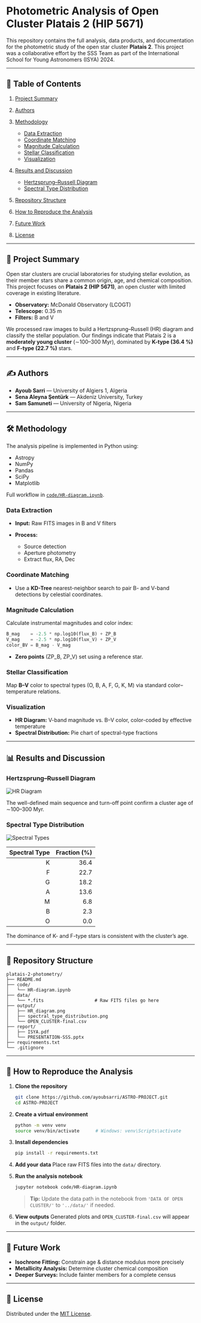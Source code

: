 # Photometric Analysis of Open Cluster Platais 2 (HIP 5671)

This repository contains the full analysis, data products, and documentation for the photometric study of the open star cluster **Platais 2**. This project was a collaborative effort by the SSS Team as part of the International School for Young Astronomers (ISYA) 2024.

---

## 📖 Table of Contents

1. [Project Summary](#project-summary)
2. [Authors](#authors)
3. [Methodology](#methodology)

   * [Data Extraction](#data-extraction)
   * [Coordinate Matching](#coordinate-matching)
   * [Magnitude Calculation](#magnitude-calculation)
   * [Stellar Classification](#stellar-classification)
   * [Visualization](#visualization)
4. [Results and Discussion](#results-and-discussion)

   * [Hertzsprung–Russell Diagram](#hertzsprungrussell-diagram)
   * [Spectral Type Distribution](#spectral-type-distribution)
5. [Repository Structure](#repository-structure)
6. [How to Reproduce the Analysis](#how-to-reproduce-the-analysis)
7. [Future Work](#future-work)
8. [License](#license)

---

## 📜 Project Summary

Open star clusters are crucial laboratories for studying stellar evolution, as their member stars share a common origin, age, and chemical composition.
This project focuses on **Platais 2 (HIP 5671)**, an open cluster with limited coverage in existing literature.

* **Observatory:** McDonald Observatory (LCOGT)
* **Telescope:** 0.35 m
* **Filters:** B and V

We processed raw images to build a Hertzsprung–Russell (HR) diagram and classify the stellar population. Our findings indicate that Platais 2 is a **moderately young cluster** (∼100–300 Myr), dominated by **K-type (36.4 %)** and **F-type (22.7 %)** stars.

---

## ✍️ Authors

* **Ayoub Sarri** — University of Algiers 1, Algeria
* **Sena Aleyna Şentürk** — Akdeniz University, Turkey
* **Sam Samuneti** — University of Nigeria, Nigeria

---

## 🛠️ Methodology

The analysis pipeline is implemented in Python using:

* Astropy
* NumPy
* Pandas
* SciPy
* Matplotlib

Full workflow in [`code/HR-diagram.ipynb`](/HR-diagram.ipynb).

### Data Extraction

* **Input:** Raw FITS images in B and V filters
* **Process:**

  * Source detection
  * Aperture photometry
  * Extract flux, RA, Dec

### Coordinate Matching

* Use a **KD-Tree** nearest-neighbor search to pair B- and V-band detections by celestial coordinates.

### Magnitude Calculation

Calculate instrumental magnitudes and color index:

```python
B_mag    = -2.5 * np.log10(flux_B) + ZP_B
V_mag    = -2.5 * np.log10(flux_V) + ZP_V
color_BV = B_mag - V_mag
```

* **Zero points** (ZP\_B, ZP\_V) set using a reference star.

### Stellar Classification

Map **B–V** color to spectral types (O, B, A, F, G, K, M) via standard color–temperature relations.

### Visualization

* **HR Diagram:** V-band magnitude vs. B–V color, color-coded by effective temperature
* **Spectral Distribution:** Pie chart of spectral-type fractions

---

## 📊 Results and Discussion

### Hertzsprung–Russell Diagram

![HR Diagram](/HR_diagram.png)

The well-defined main sequence and turn-off point confirm a cluster age of ∼100–300 Myr.

### Spectral Type Distribution

![Spectral Types](/spectral_type_distribution.png)

| Spectral Type | Fraction (%) |
| ------------: | -----------: |
|             K |         36.4 |
|             F |         22.7 |
|             G |         18.2 |
|             A |         13.6 |
|             M |          6.8 |
|             B |          2.3 |
|             O |          0.0 |

The dominance of K- and F-type stars is consistent with the cluster’s age.

---

## 📂 Repository Structure

```
platais-2-photometry/
├── README.md
├── code/
│   └── HR-diagram.ipynb
├── data/
│   └── *.fits                   # Raw FITS files go here
├── output/
│   ├── HR_diagram.png
│   ├── spectral_type_distribution.png
│   └── OPEN_CLUSTER-final.csv
├── report/
│   ├── ISYA.pdf
│   └── PRESENTATION-SSS.pptx
├── requirements.txt
└── .gitignore
```

---

## 🚀 How to Reproduce the Analysis

1. **Clone the repository**

   ```bash
   git clone https://github.com/ayoubsarri/ASTRO-PROJECT.git
   cd ASTRO-PROJECT
   ```
2. **Create a virtual environment**

   ```bash
   python -m venv venv
   source venv/bin/activate      # Windows: venv\Scripts\activate
   ```
3. **Install dependencies**

   ```bash
   pip install -r requirements.txt
   ```
4. **Add your data**
   Place raw FITS files into the `data/` directory.
5. **Run the analysis notebook**

   ```bash
   jupyter notebook code/HR-diagram.ipynb
   ```

   > **Tip:** Update the data path in the notebook from `'DATA OF OPEN CLUSTER/'` to `'../data/'` if needed.
6. **View outputs**
   Generated plots and `OPEN_CLUSTER-final.csv` will appear in the `output/` folder.

---

## 🔭 Future Work

* **Isochrone Fitting:** Constrain age & distance modulus more precisely
* **Metallicity Analysis:** Determine cluster chemical composition
* **Deeper Surveys:** Include fainter members for a complete census

---

## 📄 License

Distributed under the [MIT License](LICENSE).
